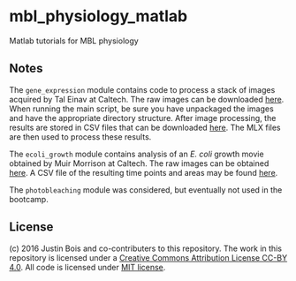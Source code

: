 # mbl_physiology_matlab
Matlab tutorials for MBL physiology

## Notes
The `gene_expression` module contains code to process a stack of images acquired by Tal Einav at Caltech.  The raw images can be downloaded [here](http://bois.caltech.edu/bootcamp/2016-05-13_tal_dryrun.zip).  When running the main script, be sure you have unpackaged the images and have the appropriate directory structure.  After image processing, the results are stored in CSV files that can be downloaded [here](http://bois.caltech.edu/bootcamp/gene_expression_dryrun.zip).  The MLX files are then used to process these results.

The `ecoli_growth` module contains analysis of an *E. coli* growth movie obtained by Muir Morrison at Caltech.  The raw images can be obtained [here](http://bois.caltech.edu/bootcamp/2016-04-03-muir_dryrun.zip).  A CSV file of the resulting time points and areas may be found [here](http://bois.caltech.edu/bootcamp/ecoli_growth.csv).

The `photobleaching` module was considered, but eventually not used in the bootcamp.

## License
(c) 2016 Justin Bois and co-contributers to this repository. The work in this repository is licensed under a [Creative Commons Attribution License CC-BY 4.0](https://creativecommons.org/licenses/by/4.0/).  All code is licensed under [MIT license](https://opensource.org/licenses/MIT).

